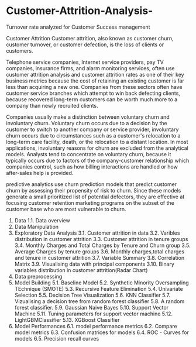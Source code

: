 # Customer-Attrition-Analysis-
Turnover rate analyzed for Customer Success management 

Customer Attrition
Customer attrition, also known as customer churn, customer turnover, or customer defection, is the loss of clients or customers.

Telephone service companies, Internet service providers, pay TV companies, insurance firms, and alarm monitoring services, often use customer attrition analysis and customer attrition rates as one of their key business metrics because the cost of retaining an existing customer is far less than acquiring a new one. Companies from these sectors often have customer service branches which attempt to win back defecting clients, because recovered long-term customers can be worth much more to a company than newly recruited clients.

Companies usually make a distinction between voluntary churn and involuntary churn. Voluntary churn occurs due to a decision by the customer to switch to another company or service provider, involuntary churn occurs due to circumstances such as a customer's relocation to a long-term care facility, death, or the relocation to a distant location. In most applications, involuntary reasons for churn are excluded from the analytical models. Analysts tend to concentrate on voluntary churn, because it typically occurs due to factors of the company-customer relationship which companies control, such as how billing interactions are handled or how after-sales help is provided.

predictive analytics use churn prediction models that predict customer churn by assessing their propensity of risk to churn. Since these models generate a small prioritized list of potential defectors, they are effective at focusing customer retention marketing programs on the subset of the customer base who are most vulnerable to churn.

1. Data
1.1. Data overview
2. Data Manipulation
3. Exploratory Data Analysis
3.1. Customer attrition in data
3.2. Varibles distribution in customer attrition
3.3. Customer attrition in tenure groups
3.4. Monthly Charges and Total Charges by Tenure and Churn group
3.5. Average Charges by tenure groups
3.6. Monthly charges,total charges and tenure in customer attrition
3.7. Variable Summary
3.8. Correlation Matrix
3.9. Visualising data with principal components
3.10. Binary variables distribution in customer attrition(Radar Chart)
4. Data preprocessing
5. Model Building
5.1. Baseline Model
5.2. Synthetic Minority Oversampling TEchnique (SMOTE)
5.3. Recursive Feature Elimination
5.4. Univariate Selection
5.5. Decision Tree Visualization
5.6. KNN Classifier
5.7. Vizualising a decision tree from random forest classifier
5.8. A random forest classifier.
5.9. Gaussian Naive Bayes
5.10. Support Vector Machine
5.11. Tuning parameters for support vector machine
5.12. LightGBMClassifier
5.13. XGBoost Classifier
6. Model Performances
6.1. model performance metrics
6.2. Compare model metrics
6.3. Confusion matrices for models
6.4. ROC - Curves for models
6.5. Precision recall curves
